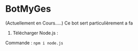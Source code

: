 # BotMyGes 

(Actuellement en Cours.....) 
Ce bot sert particulièrement a fa
1. Télécharger Node.js :
 
 Commande : ``` npm i node.js ```

 
